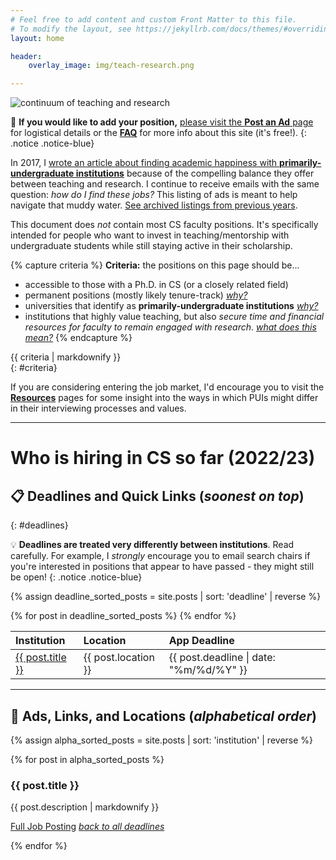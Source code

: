 ```yaml
---
# Feel free to add content and custom Front Matter to this file.
# To modify the layout, see https://jekyllrb.com/docs/themes/#overriding-theme-defaults
layout: home

header: 
    overlay_image: img/teach-research.png

---
```

<link rel="stylesheet" href="cspui.css">

![continuum of teaching and research](img/cs-pui-listing.jpg)


📣 **If you would like to add your position,** [please visit the **Post an Ad** page](/posting) for logistical details or the [**FAQ**](/faq) for more info about this site (it's free!). 
{: .notice .notice-blue}

In 2017, I [wrote an article about finding academic happiness with **primarily-undergraduate institutions**](https://medium.com/bucknell-hci/the-jobs-i-didnt-see-my-misconceptions-of-the-academic-job-market-9cb98b057422) because of the compelling balance they offer between teaching and research. I continue to receive emails with the same  question: _how do I find these jobs?_ This listing of ads is meant to help navigate that muddy water. [See archived listings from previous years](faq#archive).

This document does _not_ contain most CS faculty positions. It's specifically intended for people who want to invest in teaching/mentorship with undergraduate students while still staying active in their scholarship. 

{% capture criteria %}
**Criteria:** the positions on this page should be...
- accessible to those with a Ph.D. in CS (or a closely related field)
- permanent positions (mostly likely tenure-track) [_why?_](faq#scope)
- universities that identify as **primarily-undergraduate institutions** [_why?_](faq#scope)
- institutions that highly value teaching, but also _secure time and financial resources for faculty to remain engaged with research_. [_what does this mean?_](faq#research)
{% endcapture %}
<div class="notice notice-gray">{{ criteria | markdownify }}</div>
{: #criteria}

If you are considering entering the job market, I'd encourage you to visit the [**Resources**](resources.html) pages for some insight into the ways in which PUIs might differ in their interviewing processes and values.

------------

# Who is hiring in CS so far (2022/23)


## 📋 Deadlines and Quick Links (_soonest on top_)
{: #deadlines}

💡 **Deadlines are treated very differently between institutions**. Read carefully. For example, I _strongly_ encourage you to email search chairs if you're interested in positions that appear to have passed - they might still be open!
{: .notice .notice-blue}

{% assign deadline_sorted_posts = site.posts | sort: 'deadline' | reverse %}
<div class="styled-table">
  <table>
  <thead>
    <tr>
      <th style="text-align: left"><strong>Institution</strong></th>
      <th style="text-align: left"><strong>Location</strong></th>
      <th style="text-align: left"><strong>App Deadline</strong></th>
    </tr>
  </thead>
  <tbody>
    {% for post in deadline_sorted_posts %}
    <tr>
      <td style="text-align: left"><a href="#{{ post.tag }}">{{ post.title }}</a></td>
      <td style="text-align: left">{{ post.location }}</td>
      <td style="text-align: left">{{ post.deadline | date: "%m/%d/%Y" }}</td>
    </tr>
    {% endfor %}
  </tbody>
  </table>
</div>


------------

## 📣  Ads, Links, and Locations (_alphabetical order_) 

{% assign alpha_sorted_posts = site.posts | sort: 'institution' | reverse %}
<div class="jobs">
{% for post in alpha_sorted_posts %}
  <h3 id="{{ post.tag }}">{{ post.title }}</h3>
  {{ post.description | markdownify }}
  <p><a href="{{ post.link }}" class="button-job">Full Job Posting</a>
  <a href="#deadlines"><em>back to all deadlines</em></a></p>
{% endfor %}
</div>
